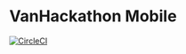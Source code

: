 # VanHackathon Mobile

[![CircleCI](https://circleci.com/gh/omainegra/vanhackathon-mobile.svg?style=svg)](https://circleci.com/gh/omainegra/vanhackathon-mobile)